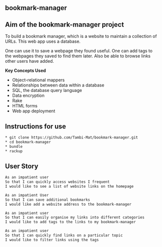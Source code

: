 ## bookmark-manager

Aim of the bookmark-manager project
-------
To build a bookmark manager, which is a website to maintain a collection of URLs. This web app uses a database.

One can use it to save a webpage they found useful. One can add tags to the webpages they saved to find them later. Also be able to browse links other users have added.


**Key Concepts Used**
* Object-relational mappers
* Relationships between data within a database
* SQL, the database query language
* Data encryption
* Rake
* HTML forms
* Web app deployment


## Instructions for use

```sh
* git clone https://github.com/Tambi-Mat/bookmark-manager.git
* cd bookmark-manager
* bundle
* rackup
```

## User Story

```sh
As an impatient user
So that I can quickly access websites I frequent
I would like to see a list of website links on the homepage

As an impatient User
So that I can save additional bookmarks
I would like add a website address to the bookmark-manager

As an impatient user
So that I can easily organise my links into different categories
I would like to add tags to the links to my bookmark-manager

As an impatient user
So that I can quickly find links on a particular topic
I would like to filter links using the tags

```
